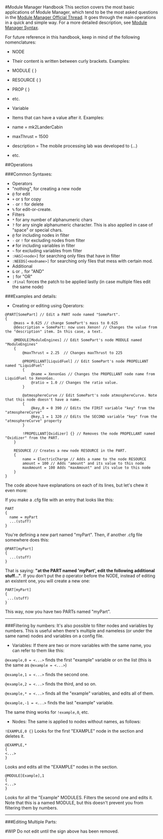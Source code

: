 #Module Manager Handbook
This section covers the most basic applications of Module Manager, which tend to be the most asked questions in the [Module Manager Official Thread](http://forum.kerbalspaceprogram.com/threads/55219). It goes through the main operations in a quick and simple way.
For a more detailed description, see [Module Manager Syntax](https://github.com/sarbian/ModuleManager/wiki/Module%20Manager%20Syntax).

For future reference in this handbook, keep in mind of the following nomenclatures:
- NODE
 - Their content is written between curly brackets. Examples:
 - MODULE { }
 - RESOURCE { }
 - PROP { }
 - etc.

- Variable
 - Items that can have a value after it. Examples:
 - name = mk2LanderCabin
 - maxThrust = 1500
 - description = The mobile processing lab was developed to (...)
 - etc.

##Operations

###Common Syntaxes:

- Operators
 - "nothing", for creating a new node
 - `@` for edit
 - `+` or `$` for copy
 - `-` or `!` for delete
 - `%` for edit-or-create.
- Filters
 - `*` for any number of alphanumeric chars
 - `?` for any single alphanumeric character. This is also applied in case of "space" or special chars.
 - `@` for including nodes in filter
 - `-` or `!` for excluding nodes from filter
 - `#` for including variables in filter
 - `~` for excluding variables from filter
 - `:HAS[<node>]` for searching only files that have <node> in filter
 - `:NEEDS[<modname>]` for searching only files that mess with certain mod.
- Additional
 - `&` or `,` for "AND"
 - `|` for "OR"
 - `:Final` forces the patch to be applied lastly (in case multiple files edit the same node)


###Examples and details:
- Creating or editing using Operators:

```
@PART[SomePart] // Edit a PART node named "SomePart".
{
    @mass = 0.625 // change SomePart's mass to 0.625
    @description = SomePart: now uses Xenon! // Changes the value from the "description" item. In this case, a text.

    @MODULE[ModuleEngines] // Edit SomePart's node MODULE named "ModuleEngines"
    {
        @maxThrust = 2.25  // Changes maxThrust to 225

        @PROPELLANT[LiquidFuel] // Edit SomePart's node PROPELLANT named "LiquidFuel"
        {
            @name = XenonGas // Changes the PROPELLANT node name from LiquidFuel to XenonGas.
            @ratio = 1.0 // Changes the ratio value.
        }

        @atmosphereCurve // Edit SomePart's node atmosphereCurve. Note that this node doesn't have a name.
        {
            @key,0 = 0 390 // Edits the FIRST variable "key" from the "atmosphereCurve"
            @key,1 = 1 320 // Edits the SECOND variable "key" from the "atmosphereCurve" property
        }

        !PROPELLANT[Oxidizer] {} // Removes the node PROPELLANT named "Oxidizer" from the PART.
    }

    RESOURCE // Creates a new node RESOURCE in the PART.
    {
        name = ElectricCharge // Adds a name to the node RESOURCE
        amount = 100 // Adds "amount" and its value to this node
        maxAmount = 100 Adds "maxAmount" and its value to this node
    }
}
```
The code above have explanations on each of its lines, but let's chew it even more:

If you make a .cfg file with an entry that looks like this:
```
PART
{
  name = myPart
  ...(stuff)
}
```
You're defining a new part named "myPart". Then, if another .cfg file somewhere does this:
```
@PART[myPart]
{
  ...(stuff)
}
```
That is saying: **"at the PART named 'myPart', edit the following additional stuff..."**.
If you don't put the `@` operator before the NODE, instead of editing an existent one, you will create a new one:
```
PART[myPart]
{
 ...(stuff)
}
```
This way, now you have two PARTs named "myPart".


***


###Filtering by numbers:
It's also possible to filter nodes and variables by numbers. This is useful when there's multiple and nameless (or under the same name) nodes and variables on a config file.

- Variables:
If there are two or more variables with the same name, you can refer to them like this:

`@example,0 = <...>` finds the first "example" variable or on the list (this is the same as `@example = <...>`)

`@example,1 = <...>` finds the second one.

`@example,2 = <...>` finds the third, and so on.

`@example,* = <...>` finds all the "example" variables, and edits all of them.

`@example,-1 = <...>` finds the last "example" variable.

The same thing works for `!example,0`, etc.

- Nodes:
The same is applied to nodes without names, as follows:


`!EXAMPLE,0 {}`
Looks for the first "EXAMPLE" node in the section and deletes it.

```
@EXAMPLE,*
{
<...>
}
```
Looks and edits all the "EXAMPLE" nodes in the section.

```
@MODULE[Example],1
{
<...>
}
```
Looks for all the "Example" MODULES. Filters the second one and edits it. Note that this is a named MODULE, but this doesn't prevent you from filtering them by numbers.



***


###Editing Multiple Parts:


#WIP
Do not edit until the sign above has been removed.